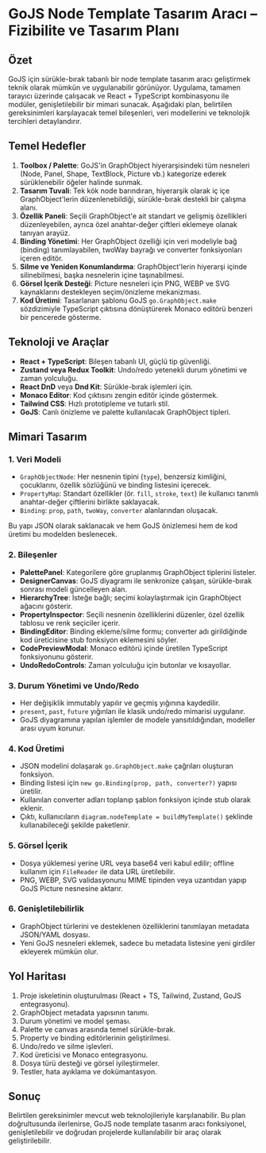 # GoJS Node Template Tasarım Aracı – Fizibilite ve Tasarım Planı

## Özet
GoJS için sürükle-bırak tabanlı bir node template tasarım aracı geliştirmek teknik olarak mümkün ve uygulanabilir görünüyor. Uygulama, tamamen tarayıcı üzerinde çalışacak ve React + TypeScript kombinasyonu ile modüler, genişletilebilir bir mimari sunacak. Aşağıdaki plan, belirtilen gereksinimleri karşılayacak temel bileşenleri, veri modellerini ve teknolojik tercihleri detaylandırır.

## Temel Hedefler
1. **Toolbox / Palette**: GoJS'in GraphObject hiyerarşisindeki tüm nesneleri (Node, Panel, Shape, TextBlock, Picture vb.) kategorize ederek sürüklenebilir öğeler halinde sunmak.
2. **Tasarım Tuvali**: Tek kök node barındıran, hiyerarşik olarak iç içe GraphObject'lerin düzenlenebildiği, sürükle-bırak destekli bir çalışma alanı.
3. **Özellik Paneli**: Seçili GraphObject'e ait standart ve gelişmiş özellikleri düzenleyebilen, ayrıca özel anahtar-değer çiftleri eklemeye olanak tanıyan arayüz.
4. **Binding Yönetimi**: Her GraphObject özelliği için veri modeliyle bağ (binding) tanımlayabilen, twoWay bayrağı ve converter fonksiyonları içeren editör.
5. **Silme ve Yeniden Konumlandırma**: GraphObject'lerin hiyerarşi içinde silinebilmesi, başka nesnelerin içine taşınabilmesi.
6. **Görsel İçerik Desteği**: Picture nesneleri için PNG, WEBP ve SVG kaynaklarını destekleyen seçim/önizleme mekanizması.
7. **Kod Üretimi**: Tasarlanan şablonu GoJS `go.GraphObject.make` sözdizimiyle TypeScript çıktısına dönüştürerek Monaco editörü benzeri bir pencerede gösterme.

## Teknoloji ve Araçlar
- **React + TypeScript**: Bileşen tabanlı UI, güçlü tip güvenliği.
- **Zustand veya Redux Toolkit**: Undo/redo yetenekli durum yönetimi ve zaman yolculuğu.
- **React DnD** veya **Dnd Kit**: Sürükle-bırak işlemleri için.
- **Monaco Editor**: Kod çıktısını zengin editör içinde göstermek.
- **Tailwind CSS**: Hızlı prototipleme ve tutarlı stil.
- **GoJS**: Canlı önizleme ve palette kullanılacak GraphObject tipleri.

## Mimari Tasarım
### 1. Veri Modeli
- `GraphObjectNode`: Her nesnenin tipini (`type`), benzersiz kimliğini, çocuklarını, özellik sözlüğünü ve binding listesini içerecek.
- `PropertyMap`: Standart özellikler (ör. `fill`, `stroke`, `text`) ile kullanıcı tanımlı anahtar-değer çiftlerini birlikte saklayacak.
- `Binding`: `prop`, `path`, `twoWay`, `converter` alanlarından oluşacak.

Bu yapı JSON olarak saklanacak ve hem GoJS önizlemesi hem de kod üretimi bu modelden beslenecek.

### 2. Bileşenler
- **PalettePanel**: Kategorilere göre gruplanmış GraphObject tiplerini listeler.
- **DesignerCanvas**: GoJS diyagramı ile senkronize çalışan, sürükle-bırak sonrası modeli güncelleyen alan.
- **HierarchyTree**: İsteğe bağlı; seçimi kolaylaştırmak için GraphObject ağacını gösterir.
- **PropertyInspector**: Seçili nesnenin özelliklerini düzenler, özel özellik tablosu ve renk seçiciler içerir.
- **BindingEditor**: Binding ekleme/silme formu; converter adı girildiğinde kod üreticisine stub fonksiyon eklemesini söyler.
- **CodePreviewModal**: Monaco editörü içinde üretilen TypeScript fonksiyonunu gösterir.
- **UndoRedoControls**: Zaman yolculuğu için butonlar ve kısayollar.

### 3. Durum Yönetimi ve Undo/Redo
- Her değişiklik immutably yapılır ve geçmiş yığınına kaydedilir.
- `present`, `past`, `future` yığınları ile klasik undo/redo mimarisi uygulanır.
- GoJS diyagramına yapılan işlemler de modele yansıtıldığından, modeller arası uyum korunur.

### 4. Kod Üretimi
- JSON modelini dolaşarak `go.GraphObject.make` çağrıları oluşturan fonksiyon.
- Binding listesi için `new go.Binding(prop, path, converter?)` yapısı üretilir.
- Kullanılan converter adları toplanıp şablon fonksiyon içinde stub olarak eklenir.
- Çıktı, kullanıcıların `diagram.nodeTemplate = buildMyTemplate()` şeklinde kullanabileceği şekilde paketlenir.

### 5. Görsel İçerik
- Dosya yüklemesi yerine URL veya base64 veri kabul edilir; offline kullanım için `FileReader` ile data URL üretilebilir.
- PNG, WEBP, SVG validasyonunu MIME tipinden veya uzantıdan yapıp GoJS Picture nesnesine aktarır.

### 6. Genişletilebilirlik
- GraphObject türlerini ve desteklenen özelliklerini tanımlayan metadata JSON/YAML dosyası.
- Yeni GoJS nesneleri eklemek, sadece bu metadata listesine yeni girdiler ekleyerek mümkün olur.

## Yol Haritası
1. Proje iskeletinin oluşturulması (React + TS, Tailwind, Zustand, GoJS entegrasyonu).
2. GraphObject metadata yapısının tanımı.
3. Durum yönetimi ve model şeması.
4. Palette ve canvas arasında temel sürükle-bırak.
5. Property ve binding editörlerinin geliştirilmesi.
6. Undo/redo ve silme işlevleri.
7. Kod üreticisi ve Monaco entegrasyonu.
8. Dosya türü desteği ve görsel iyileştirmeler.
9. Testler, hata ayıklama ve dokümantasyon.

## Sonuç
Belirtilen gereksinimler mevcut web teknolojileriyle karşılanabilir. Bu plan doğrultusunda ilerlenirse, GoJS node template tasarım aracı fonksiyonel, genişletilebilir ve doğrudan projelerde kullanılabilir bir araç olarak geliştirilebilir.
